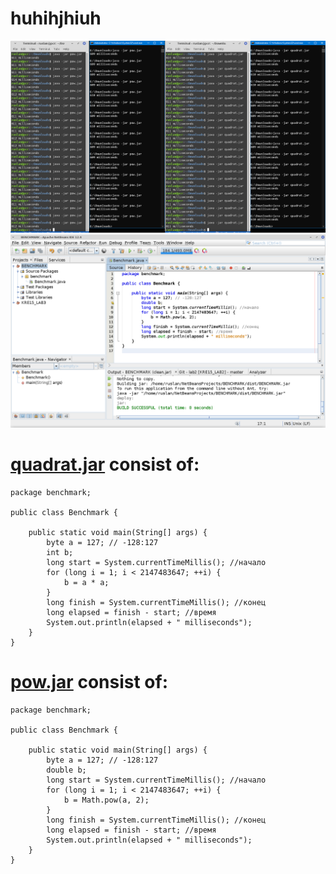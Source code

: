 # huhihjhiuh
![1](screenshots/difference_table.png)
![2](screenshots/Screenshot_2021-09-19_14-27-55.png)

 # [quadrat.jar](https://raw.githubusercontent.com/kairulla/pow_vs_quadrat/master/quadrat.jar) consist of:
```
package benchmark;

public class Benchmark {
    
    public static void main(String[] args) {
        byte a = 127; // -128:127
        int b;
        long start = System.currentTimeMillis(); //начало
        for (long i = 1; i < 2147483647; ++i) {
            b = a * a;
        }
        long finish = System.currentTimeMillis(); //конец
        long elapsed = finish - start; //время
        System.out.println(elapsed + " milliseconds");
    }    
}

```
 # [pow.jar](https://raw.githubusercontent.com/kairulla/pow_vs_quadrat/master/pow.jar) consist of:
```
package benchmark;

public class Benchmark {
    
    public static void main(String[] args) {
        byte a = 127; // -128:127
        double b;
        long start = System.currentTimeMillis(); //начало
        for (long i = 1; i < 2147483647; ++i) {
            b = Math.pow(a, 2);
        }
        long finish = System.currentTimeMillis(); //конец
        long elapsed = finish - start; //время
        System.out.println(elapsed + " milliseconds");
    }    
}

```
